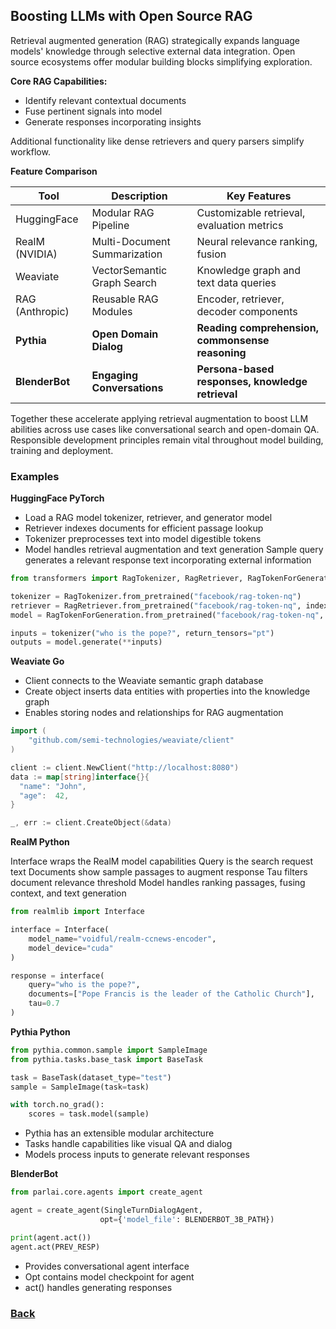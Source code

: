 ## Boosting LLMs with Open Source RAG

Retrieval augmented generation (RAG) strategically expands language models' knowledge through selective external data integration. Open source ecosystems offer modular building blocks simplifying exploration.

**Core RAG Capabilities:**

- Identify relevant contextual documents
- Fuse pertinent signals into model
- Generate responses incorporating insights

Additional functionality like dense retrievers and query parsers simplify workflow.

**Feature Comparison**


| Tool | Description | Key Features |
|-|-|-|
| HuggingFace | Modular RAG Pipeline | Customizable retrieval, evaluation metrics |
| RealM (NVIDIA)  | Multi-Document Summarization | Neural relevance ranking, fusion |
| Weaviate | VectorSemantic Graph Search | Knowledge graph and text data queries | 
| RAG (Anthropic) | Reusable RAG Modules | Encoder, retriever, decoder components|
| **Pythia** | **Open Domain Dialog** | **Reading comprehension, commonsense reasoning** |
| **BlenderBot** | **Engaging Conversations** | **Persona-based responses, knowledge retrieval** |

Together these accelerate applying retrieval augmentation to boost LLM abilities across use cases like conversational search and open-domain QA. Responsible development principles remain vital throughout model building, training and deployment.

### Examples

**HuggingFace PyTorch**

* Load a RAG model tokenizer, retriever, and generator model
* Retriever indexes documents for efficient passage lookup
* Tokenizer preprocesses text into model digestible tokens
* Model handles retrieval augmentation and text generation
Sample query generates a relevant response text incorporating external information

```python
from transformers import RagTokenizer, RagRetriever, RagTokenForGeneration

tokenizer = RagTokenizer.from_pretrained("facebook/rag-token-nq")
retriever = RagRetriever.from_pretrained("facebook/rag-token-nq", index_name="exact") 
model = RagTokenForGeneration.from_pretrained("facebook/rag-token-nq", retriever=retriever)

inputs = tokenizer("who is the pope?", return_tensors="pt") 
outputs = model.generate(**inputs)
```

**Weaviate Go**

* Client connects to the Weaviate semantic graph database
* Create object inserts data entities with properties into the knowledge graph
* Enables storing nodes and relationships for RAG augmentation

```go
import (
    "github.com/semi-technologies/weaviate/client"
)

client := client.NewClient("http://localhost:8080")
data := map[string]interface{}{
  "name": "John",
  "age":  42,
}

_, err := client.CreateObject(&data)
```

**RealM Python**

Interface wraps the RealM model capabilities
Query is the search request text
Documents show sample passages to augment response
Tau filters document relevance threshold
Model handles ranking passages, fusing context, and text generation

```python
from realmlib import Interface

interface = Interface(
    model_name="voidful/realm-ccnews-encoder",
    model_device="cuda"
)

response = interface(
    query="who is the pope?", 
    documents=["Pope Francis is the leader of the Catholic Church"],
    tau=0.7
)
```

**Pythia Python**

```python
from pythia.common.sample import SampleImage
from pythia.tasks.base_task import BaseTask

task = BaseTask(dataset_type="test")
sample = SampleImage(task=task)  

with torch.no_grad():
    scores = task.model(sample) 
``` 

- Pythia has an extensible modular architecture
- Tasks handle capabilities like visual QA and dialog
- Models process inputs to generate relevant responses

**BlenderBot**

```python 
from parlai.core.agents import create_agent

agent = create_agent(SingleTurnDialogAgent, 
                    opt={'model_file': BLENDERBOT_3B_PATH})

print(agent.act()) 
agent.act(PREV_RESP) 
```

- Provides conversational agent interface
- Opt contains model checkpoint for agent
- act() handles generating responses

### [Back](..%2Freadme.md)